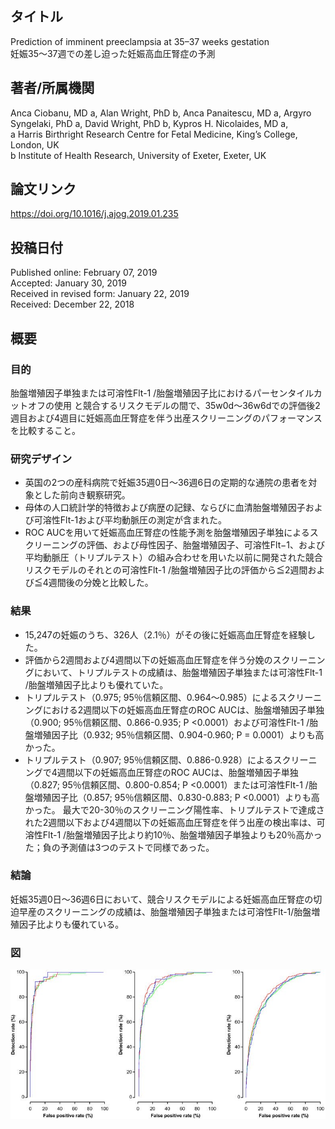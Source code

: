 ## タイトル
Prediction of imminent preeclampsia at 35–37 weeks gestation  
妊娠35〜37週での差し迫った妊娠高血圧腎症の予測

## 著者/所属機関
Anca Ciobanu, MD a, Alan Wright, PhD b, Anca Panaitescu, MD a, Argyro Syngelaki, PhD a, David Wright, PhD b, Kypros H. Nicolaides, MD a,  
a Harris Birthright Research Centre for Fetal Medicine, King’s College, London, UK  
b Institute of Health Research, University of Exeter, Exeter, UK

## 論文リンク
https://doi.org/10.1016/j.ajog.2019.01.235

## 投稿日付
Published online: February 07, 2019  
Accepted: January 30, 2019  
Received in revised form: January 22, 2019  
Received: December 22, 2018

## 概要
### 目的
胎盤増殖因子単独または可溶性Flt-1 /胎盤増殖因子比におけるパーセンタイルカットオフの使用
と競合するリスクモデルの間で、35w0d〜36w6dでの評価後2週目および4週目に妊娠高血圧腎症を伴う出産スクリーニングのパフォーマンスを比較すること。

### 研究デザイン
* 英国の2つの産科病院で妊娠35週0日〜36週6日の定期的な通院の患者を対象とした前向き観察研究。
* 母体の人口統計学的特徴および病歴の記録、ならびに血清胎盤増殖因子および可溶性Flt-1および平均動脈圧の測定が含まれた。
* ROC AUCを用いて妊娠高血圧腎症の性能予測を胎盤増殖因子単独によるスクリーニングの評価、および母性因子、胎盤増殖因子、可溶性Flt−1、および平均動脈圧（トリプルテスト）の組み合わせを用いた以前に開発された競合リスクモデルのそれとの可溶性Flt-1 /胎盤増殖因子比の評価から≦2週間および≦4週間後の分娩と比較した。

### 結果
* 15,247の妊娠のうち、326人（2.1％）がその後に妊娠高血圧腎症を経験した。
* 評価から2週間および4週間以下の妊娠高血圧腎症を伴う分娩のスクリーニングにおいて、トリプルテストの成績は、胎盤増殖因子単独または可溶性Flt-1 /胎盤増殖因子比よりも優れていた。
* トリプルテスト（0.975; 95％信頼区間、0.964〜0.985）によるスクリーニングにおける2週間以下の妊娠高血圧腎症のROC AUCは、胎盤増殖因子単独（0.900; 95％信頼区間、0.866-0.935; P <0.0001）および可溶性Flt-1 /胎盤増殖因子比（0.932; 95％信頼区間、0.904-0.960; P = 0.0001）よりも高かった。
* トリプルテスト（0.907; 95％信頼区間、0.886-0.928）によるスクリーニングで4週間以下の妊娠高血圧腎症のROC AUCは、胎盤増殖因子単独（0.827; 95％信頼区間、0.800-0.854; P <0.0001）または可溶性Flt-1 /胎盤増殖因子比（0.857; 95％信頼区間、0.830-0.883; P <0.0001）よりも高かった。
最大で20-30％のスクリーニング陽性率、トリプルテストで達成された2週間以下および4週間以下の妊娠高血圧腎症を伴う出産の検出率は、可溶性Flt-1 /胎盤増殖因子比より約10％、胎盤増殖因子単独よりも20％高かった；負の予測値は3つのテストで同様であった。

### 結論
妊娠35週0日〜36週6日において、競合リスクモデルによる妊娠高血圧腎症の切迫早産のスクリーニングの成績は、胎盤増殖因子単独または可溶性Flt-1/胎盤増殖因子比よりも優れている。

### 図
![Figure](Prediction_fig.jpg)
